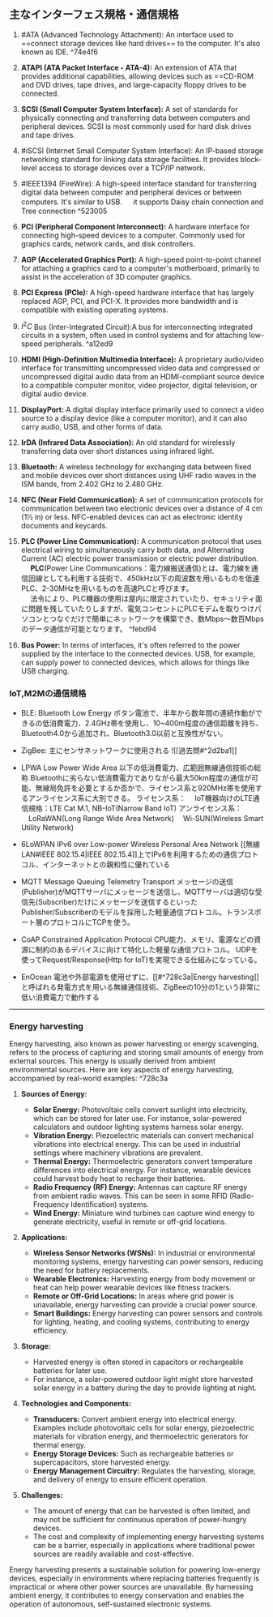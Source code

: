 ## 主なインターフェス規格・通信規格

1. #ATA (Advanced Technology Attachment): An interface used to ==connect storage devices like hard drives== to the computer. It's also known as IDE.
 ^74e4f6
2. **ATAPI (ATA Packet Interface - ATA-4):** An extension of ATA that provides additional capabilities, allowing devices such as ==CD-ROM and DVD drives, tape drives, and large-capacity floppy drives to be connected.

3. **SCSI (Small Computer System Interface):** A set of standards for physically connecting and transferring data between computers and peripheral devices. SCSI is most commonly used for hard disk drives and tape drives.

4. #iSCSI (Internet Small Computer System Interface): An IP-based storage networking standard for linking data storage facilities. It provides block-level access to storage devices over a TCP/IP network.

5. #IEEE1394 (FireWire): A high-speed interface standard for transferring digital data between computer and peripheral devices or between computers. It's similar to USB.
　 it supports Daisy chain connection and Tree connection
 ^523005
6. **PCI (Peripheral Component Interconnect):** A hardware interface for connecting high-speed devices to a computer. Commonly used for graphics cards, network cards, and disk controllers.

7. **AGP (Accelerated Graphics Port):** A high-speed point-to-point channel for attaching a graphics card to a computer's motherboard, primarily to assist in the acceleration of 3D computer graphics.

8. **PCI Express (PCIe):** A high-speed hardware interface that has largely replaced AGP, PCI, and PCI-X. It provides more bandwidth and is compatible with existing operating systems.

9. $I^2C$ Bus (Inter-Integrated Circuit):A bus for interconnecting integrated circuits in a system, often used in control systems and for attaching low-speed peripherals.
 ^a12ed9
10. **HDMI (High-Definition Multimedia Interface):** A proprietary audio/video interface for transmitting uncompressed video data and compressed or uncompressed digital audio data from an HDMI-compliant source device to a compatible computer monitor, video projector, digital television, or digital audio device.

11. **DisplayPort:** A digital display interface primarily used to connect a video source to a display device (like a computer monitor), and it can also carry audio, USB, and other forms of data.

12. **IrDA (Infrared Data Association):** An old standard for wirelessly transferring data over short distances using infrared light.

13. **Bluetooth:** A wireless technology for exchanging data between fixed and mobile devices over short distances using UHF radio waves in the ISM bands, from 2.402 GHz to 2.480 GHz.

14. **NFC (Near Field Communication):** A set of communication protocols for communication between two electronic devices over a distance of 4 cm (1​1⁄2 in) or less. NFC-enabled devices can act as electronic identity documents and keycards.

15. **PLC (Power Line Communication):** A communication protocol that uses electrical wiring to simultaneously carry both data, and Alternating Current (AC) electric power transmission or electric power distribution.
　   **PLC**(Power Line Communications：電力線搬送通信)とは、電力線を通信回線としても利用する技術で、450kHz以下の周波数を用いるものを低速PLC、2-30MHzを用いるものを高速PLCと呼びます。  
　   法令により、PLC機器の使用は屋内に限定されていたり、セキュリティ面に問題を残していたりしますが、電気コンセントにPLCモデムを取りつけパソコンとつなぐだけで簡単にネットワークを構築でき、数Mbps～数百Mbpsのデータ通信が可能となります。
 ^febd94
16. **Bus Power:** In terms of interfaces, it's often referred to the power supplied by the interface to the connected devices. USB, for example, can supply power to connected devices, which allows for things like USB charging.

### IoT,M2Mの通信規格
- BLE:
  Bluetooth Low Energy
  ボタン電池で、半年から数年間の連続作動ができるの低消費電力、2.4GHz帯を使用し、10~400m程度の通信距離を持ち、Bluetooth4.0から追加され、Bluetooth3.0以前と互換性がない。

- ZigBee: 
  主にセンサネットワークに使用される
  ![[過去問#^2d2ba1]]
- LPWA
    Low Power Wide Area
    以下の低消費電力、広範囲無線通信技術の総称
    Bluetoothに劣らない低消費電力でありながら最大50km程度の通信が可能、無線局免許を必要とするか否かで、ライセンス系と920MHz帯を使用するアンライセンス系に大別できる。
    ライセンス系：
    　IoT機器向けのLTE通信規格：LTE Cat M.1, NB-IoT(Narrow Band IoT)
    アンライセンス系：
    　LoRaWAN(Long Range Wide Area Network)
    　Wi-SUN(Wireless Smart Utility Network)

- 6LoWPAN
  IPv6 over Low-power Wireless Personal Area Network
  [[無線LAN#IEEE 802.15.4|IEEE 802.15.4]]上でIPv6を利用するための通信プロトコル、インターネットとの親和性に優れている

- MQTT
  Message Queuing Telemetry Transport
  メッセージの送信(Publisher)がMQTTサーバにメッセージを送信し、MQTTサーバは適切な受信先(Subscriber)だけにメッセージを送信するといったPublisher/Subscriberのモデルを採用した軽量通信プロトコル。トランスポート層のプロトコルにTCPを使う。

- CoAP
  Constrained Application Protocol
  CPU能力、メモリ、電源などの資源に制約のあるデバイスに向けて特化した軽量な通信プロトコル。
  UDPを使ってRequest/Response(Http for IoT)を実現できる仕組みになっている。

- EnOcean
  電池や外部電源を使用せずに、[[#^728c3a|Energy harvesting]]と呼ばれる発電方式を用いる無線通信技術、ZigBeeの10分の1という非常に低い消費電力で動作する

---
### Energy harvesting
Energy harvesting, also known as power harvesting or energy scavenging, refers to the process of capturing and storing small amounts of energy from external sources. This energy is usually derived from ambient environmental sources. Here are key aspects of energy harvesting, accompanied by real-world examples: ^728c3a

1. **Sources of Energy:**
   - **Solar Energy:** Photovoltaic cells convert sunlight into electricity, which can be stored for later use. For instance, solar-powered calculators and outdoor lighting systems harness solar energy.
   - **Vibration Energy:** Piezoelectric materials can convert mechanical vibrations into electrical energy. This can be used in industrial settings where machinery vibrations are prevalent.
   - **Thermal Energy:** Thermoelectric generators convert temperature differences into electrical energy. For instance, wearable devices could harvest body heat to recharge their batteries.
   - **Radio Frequency (RF) Energy:** Antennas can capture RF energy from ambient radio waves. This can be seen in some RFID (Radio-Frequency Identification) systems.
   - **Wind Energy:** Miniature wind turbines can capture wind energy to generate electricity, useful in remote or off-grid locations.

2. **Applications:**
   - **Wireless Sensor Networks (WSNs):** In industrial or environmental monitoring systems, energy harvesting can power sensors, reducing the need for battery replacements.
   - **Wearable Electronics:** Harvesting energy from body movement or heat can help power wearable devices like fitness trackers.
   - **Remote or Off-Grid Locations:** In areas where grid power is unavailable, energy harvesting can provide a crucial power source.
   - **Smart Buildings:** Energy harvesting can power sensors and controls for lighting, heating, and cooling systems, contributing to energy efficiency.

3. **Storage:**
   - Harvested energy is often stored in capacitors or rechargeable batteries for later use.
   - For instance, a solar-powered outdoor light might store harvested solar energy in a battery during the day to provide lighting at night.

4. **Technologies and Components:**
   - **Transducers:** Convert ambient energy into electrical energy. Examples include photovoltaic cells for solar energy, piezoelectric materials for vibration energy, and thermoelectric generators for thermal energy.
   - **Energy Storage Devices:** Such as rechargeable batteries or supercapacitors, store harvested energy.
   - **Energy Management Circuitry:** Regulates the harvesting, storage, and delivery of energy to ensure efficient operation.

5. **Challenges:**
   - The amount of energy that can be harvested is often limited, and may not be sufficient for continuous operation of power-hungry devices.
   - The cost and complexity of implementing energy harvesting systems can be a barrier, especially in applications where traditional power sources are readily available and cost-effective.

Energy harvesting presents a sustainable solution for powering low-energy devices, especially in environments where replacing batteries frequently is impractical or where other power sources are unavailable. By harnessing ambient energy, it contributes to energy conservation and enables the operation of autonomous, self-sustained electronic systems.